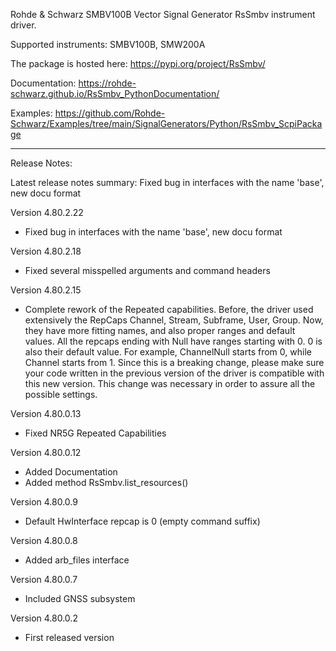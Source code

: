 Rohde & Schwarz SMBV100B Vector Signal Generator RsSmbv instrument driver.

Supported instruments: SMBV100B, SMW200A

The package is hosted here: https://pypi.org/project/RsSmbv/

Documentation: https://rohde-schwarz.github.io/RsSmbv_PythonDocumentation/

Examples: https://github.com/Rohde-Schwarz/Examples/tree/main/SignalGenerators/Python/RsSmbv_ScpiPackage

----------------------------------------------------------------------------------

Release Notes:

Latest release notes summary: Fixed bug in interfaces with the name 'base', new docu format

Version 4.80.2.22

- Fixed bug in interfaces with the name 'base', new docu format

Version 4.80.2.18

- Fixed several misspelled arguments and command headers

Version 4.80.2.15

- Complete rework of the Repeated capabilities. Before, the driver used extensively the RepCaps Channel, Stream, Subframe, User, Group. Now, they have more fitting names, and also proper ranges and default values.
All the repcaps ending with Null have ranges starting with 0. 0 is also their default value.
For example, ChannelNull starts from 0, while Channel starts from 1. Since this is a breaking change, please make sure your code written in the previous version of the driver is compatible with this new version.
This change was necessary in order to assure all the possible settings.

Version 4.80.0.13

- Fixed NR5G Repeated Capabilities

Version 4.80.0.12

- Added Documentation
- Added method RsSmbv.list_resources()

Version 4.80.0.9

- Default HwInterface repcap is 0 (empty command suffix)

Version 4.80.0.8

- Added arb_files interface

Version 4.80.0.7

- Included GNSS subsystem

Version 4.80.0.2

- First released version